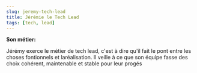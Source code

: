 ```yaml
---
slug: jeremy-tech-lead
title: Jérémie le Tech Lead
tags: [tech, lead]
---
```


**Son métier:**  

Jérémy exerce le métier de tech lead, c'est à dire qu'il fait le pont entre les choses fontionnels et laréalisation. Il veille à ce que son équipe fasse des choix cohérent, maintenable et stable pour leur progés